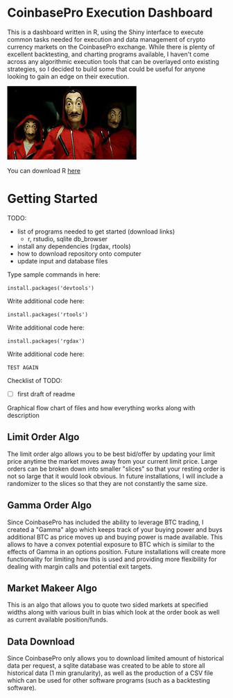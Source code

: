 # CoinbasePro Execution Dashboard
  This is a dashboard written in R, using the Shiny interface to execute common tasks needed for execution and data management
of crypto currency markets on the CoinbasePro exchange.  While there is plenty of excellent backtesting, and charting programs available,
I haven't come across any algorithmic execution tools that can be overlayed onto existing strategies, so I decided to build some that could 
be useful for anyone looking to gain an edge on their execution.


![](www/images.jfif)


You can download R [here](https://cran.r-project.org/bin/windows/base/)

# Getting Started
TODO: 
- list of programs needed to get started (download links)
  - r, rstudio, sqlite db_browser
- install any dependencies (rgdax, rtools)
- how to download repository onto computer
- update input and database files

Type sample commands in here:
```
install.packages('devtools')
```

Write additional code here:
```
install.packages('rtools')
```

Write additional code here:
```
install.packages('rgdax')
```
Write additional code here:
```
TEST AGAIN
```

Checklist of TODO:
- [ ] first draft of readme


Graphical flow chart of files and how everything works along with description

## Limit Order Algo
  The limit order algo allows you to be best bid/offer by updating your limit price anytime the market moves away from your current limit price.  Large orders can be broken down into smaller "slices" so that your resting order is not so large that it would look obvious.  In future installations, I will include a randomizer to the slices so that they are not constantly the same size. 
  
## Gamma Order Algo
  Since CoinbasePro has included the ability to leverage BTC trading, I created a "Gamma" algo which keeps track of your buying power and buys additional BTC as price moves up and buying power is made available.  This allows to have a convex potential exposure to BTC which is similar to the effects of Gamma in an options position.  Future installations will create more functionality for limiting how this is used and providing more flexibility for dealing with margin calls and potential exit targets.  

## Market Makeer Algo
  This is an algo that allows you to quote two sided markets at specified widths along with various built in bias which look at the order book as well as current available position/funds.

## Data Download
  Since CoinbasePro only allows you to download limited amount of historical data per request, a sqlite database was created to be able to store all historical data (1 min granularity), as well as the production of a CSV file which can be used for other software programs (such as a backtesting software).  
